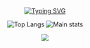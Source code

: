 <link href='https://unpkg.com/boxicons@2.1.4/css/boxicons.min.css' rel='stylesheet'>
<div align="center">
<a href="https://git.io/typing-svg"><img src="https://readme-typing-svg.demolab.com?font=&weight=300&size=33&pause=1000&color=FFF&center=true&vCenter=true&random=false&width=435&lines=Hello+World;Ol%C3%A1+Mundo;Hola+Mundo;%D0%9F%D1%80%D0%B8%D0%B2%D0%B5%D1%82%2C+%D0%BC%D0%B8%D1%80;%D9%85%D8%B1%D8%AD%D8%A8%D8%A7+%D8%A8%D8%A7%D9%84%D8%B9%D8%A7%D9%84%D9%85;%E4%BD%A0%E5%A5%BD%E4%B8%96%E7%95%8C;%CE%93%CE%B5%CE%B9%CE%AC+%CF%83%CE%BF%CF%85+%CE%9A%CF%8C%CF%83%CE%BC%CE%B5;%E3%81%93%E3%82%93%E3%81%AB%E3%81%A1%E3%81%AF%E4%B8%96%E7%95%8C" alt="Typing SVG" /></a>
 
![Top Langs](https://github-readme-stats.vercel.app/api/top-langs/?username=Guilherme-silva-teixeira&layout=compact&theme=dark&hide_border=true&langs_count=8&bg_color=000000)
![Main stats](https://github-readme-stats.vercel.app/api?username=Guilherme-silva-teixeira&show_icons=true&bg_color=000000&hide_border=true&theme=dark)


<a href="https://git.io/streak-stats">
<img src="https://streak-stats.demolab.com?user=Guilherme-silva-teixeira&theme=highcontrast&hide_border=true&card_width=877&bg_color="transparent"/>
</a>

#

<div>
<div align="right">
<!--  ![Top Langs](https://github-readme-stats.vercel.app/api/top-langs/?username=Guilherme-silva-teixeira&layout=compact&theme=gruvbox&hide_border=true&langs_count=8&bg_color=00000000)
  -->
  
  
</div>
<!--
   <table>
     <tr>
        <th>Now Studying</th>
        <th>Other knowledges</th>
        <th>UI</th>
        <th>Server</th>
       <th>DS/Math</th>
      </tr>
     <tbody>
       <tr>
         <td style="display: flex; align-items: center;" height="27px"><img height="27px" src="https://github.com/user-attachments/assets/12841c49-b7cf-4617-a39b-7a50a4b6c888"/> &emsp;C++</td> 
         <td><img height="27px" src="https://github.com/user-attachments/assets/ede59403-7bd6-47df-9aeb-645a6f90e017"/>&emsp;Java</td>
         <td><img height="27px" radius="7px" src="https://github.com/user-attachments/assets/fc56a447-787c-4185-834e-7cb710a7bc04"/>&emsp;Markdown</td>
         <td><img height="27px" src="https://github.com/user-attachments/assets/7c5a13dd-4b7c-4b68-89e1-44b5b034878f"/>&emsp;Docker</td>
         <td><img height="27px" src="https://github.com/user-attachments/assets/336ff79f-dc9a-4412-ab7d-ddad6e63e1d2"/>&emsp; Python</td>
       </tr>
       <tr>
         <td><img height="27px" src="https://github.com/user-attachments/assets/dccc4551-9b9e-43a5-a654-73f7b322b41b"/>&emsp; Javascript</td>
         <td><img height="27px" src="https://github.com/user-attachments/assets/f4d7a674-5530-4cbf-a590-d324049fcee9"/>&emsp;C</td>
          <td><img height="27px" src="https://github.com/user-attachments/assets/ede59403-7bd6-47df-9aeb-645a6f90e017"/>&emsp;Java</td>
         <td><img height="27px" src="https://github.com/user-attachments/assets/7e1eeb1f-7125-4e8a-a185-a8030b3f6e23"/>&emsp;PHP</td>
         <td><img height="27px" src="https://github.com/user-attachments/assets/23823bad-d3e0-489f-80b9-cfa34b17017c"/>&emsp; Julia</td>
      </tr>
      <tr>
        <td></td>
        <td><img height="27px" src="https://github.com/user-attachments/assets/66e06b69-5ba5-4a91-b7e9-10f8bc63fbd5"/>&emsp;C#</td>
        <td></td>
        <td></td>
        <td></td>
      </tr>
<!--
</tbody>

   </table>

<div align="center">
  
  ![Metrics](./github-metrics.svg)

</div>


</div>
<!--
error
<div align="center">
  <img height="177px" src="/img/bezier.png">
  &emsp;
  <img height="177px" src="/img/bezier.png">
</div>
<div align="center">
  <img height="177px" src="/img/bezier.png">
  &emsp;
  <img height="177px" src="/img/bezier.png">
</div>
-->
<!--<div align="center">
  <img src="https://readme-typing-svg.demolab.com?font=&weight=300&size=27&pause=1000&color=F7BE26&center=true&vCenter=true&random=false&width=435&lines=More:" alt="Typing SVG" /></a>
  </div>
  <div align="left" id="flex-box"><!--main box
    <div><!--left
    <div>
<br>
      <div align="left">
  <div color="yellow">&emsp;&emsp;&emsp;<a href="https://www.sololearn.com/pt/profile/31040219"><img src="/img/book-alt-regular-24.png"/><img src="/img/Sololearn.png"/></a></div>
  <br>
    <br>
    <div>&emsp;&emsp;&emsp;<a href="https://www.youtube.com/channel/UCWOBgxQx8JG5lKHXLPi3NXQ"><img src="/img/icons8-youtube-gaming-24.png"/><img src="/img/ytGaming.png"/></a></div>
  <br>
    <br>
   <div> &emsp;&emsp;&emsp;<a href="https://www.duolingo.com/profile/xX_Guilherme_Xx"><img src="/img/icons8-logotipo-duolingo-24.png"><img src="/img/duolingo.png"/></a></div>
  <br>
    <br>
  <div>&emsp;&emsp;&emsp;<a href="https://www.linkedin.com/in/guilherme-teixeira-858478304/"><img src="/img/linkedin-logo-24.png"/><img src="/img/linkedin.png"/></a></div>
  <br>
        </div>
      </div>
</div>-->
<!--   
  <div align="center">
    <p>
    </p>
    <img src="https://img.shields.io/github/watchers/guilherme-silva-teixeira/guilherme-silva-teixeira.svg"/>
    <img src="https://img.shields.io/github/stars/guilherme-silva-teixeira/guilherme-silva-teixeira.svg"/>
    <img src="https://img.shields.io/github/forks/guilherme-silva-teixeira/guilherme-silva-teixeira.svg"/>
      <img src="https://img.shields.io/github/followers/guilherme-silva-teixeira.svg?style=social&label=Follow&maxAge=2592000"/><br>
    ![](https://komarev.com/ghpvc/?username=guilherme-silva-teixeira&color=red&abbreviated=true)
    </div>
  </div>
  -->
